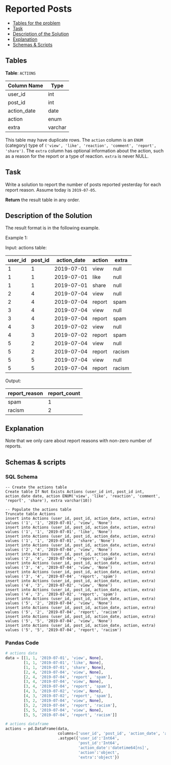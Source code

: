 # Reported Posts

- [Tables for the problem](#tables)
- [Task](#task)
- [Description of the Solution](#description-of-the-solution)
- [Explanation](#explanation)
- [Schemas & Scripts](#schemas--scripts)

## Tables 

**Table**: `ACTIONS`

| Column Name | Type    |
|-------------|---------|
| user_id     | int     |
| post_id     | int     |
| action_date | date    | 
| action      | enum    |
| extra       | varchar |

This table may have duplicate rows.
The `action` column is an `ENUM` (category) type of `('view', 'like', 'reaction', 'comment', 'report', 'share')`.
The `extra` column has optional information about the action, such as a reason for the report or a type of reaction.
`extra` is never NULL.

## Task

Write a solution to report the number of posts reported yesterday for each report reason. 
Assume today is `2019-07-05`.

**Return** the result table in any order.

## Description of the Solution ##

The result format is in the following example.

Example 1:

Input: 
actions table:

| user_id | post_id | action_date | action | extra  |
|---------|---------|-------------|--------|--------|
| 1       | 1       | 2019-07-01  | view   | null   |
| 1       | 1       | 2019-07-01  | like   | null   |
| 1       | 1       | 2019-07-01  | share  | null   |
| 2       | 4       | 2019-07-04  | view   | null   |
| 2       | 4       | 2019-07-04  | report | spam   |
| 3       | 4       | 2019-07-04  | view   | null   |
| 3       | 4       | 2019-07-04  | report | spam   |
| 4       | 3       | 2019-07-02  | view   | null   |
| 4       | 3       | 2019-07-02  | report | spam   |
| 5       | 2       | 2019-07-04  | view   | null   |
| 5       | 2       | 2019-07-04  | report | racism |
| 5       | 5       | 2019-07-04  | view   | null   |
| 5       | 5       | 2019-07-04  | report | racism |

Output: 

| report_reason | report_count |
|---------------|--------------|
| spam          | 1            |
| racism        | 2            |

## Explanation ##

Note that we only care about report reasons with non-zero number of reports.

## Schemas & scripts

### SQL Schema

```genericsql
-- Create the actions table
Create table If Not Exists Actions (user_id int, post_id int, action_date date, action ENUM('view', 'like', 'reaction', 'comment', 'report', 'share'), extra varchar(10))

-- Populate the actions table
Truncate table Actions
insert into Actions (user_id, post_id, action_date, action, extra) values ('1', '1', '2019-07-01', 'view', 'None')
insert into Actions (user_id, post_id, action_date, action, extra) values ('1', '1', '2019-07-01', 'like', 'None')
insert into Actions (user_id, post_id, action_date, action, extra) values ('1', '1', '2019-07-01', 'share', 'None')
insert into Actions (user_id, post_id, action_date, action, extra) values ('2', '4', '2019-07-04', 'view', 'None')
insert into Actions (user_id, post_id, action_date, action, extra) values ('2', '4', '2019-07-04', 'report', 'spam')
insert into Actions (user_id, post_id, action_date, action, extra) values ('3', '4', '2019-07-04', 'view', 'None')
insert into Actions (user_id, post_id, action_date, action, extra) values ('3', '4', '2019-07-04', 'report', 'spam')
insert into Actions (user_id, post_id, action_date, action, extra) values ('4', '3', '2019-07-02', 'view', 'None')
insert into Actions (user_id, post_id, action_date, action, extra) values ('4', '3', '2019-07-02', 'report', 'spam')
insert into Actions (user_id, post_id, action_date, action, extra) values ('5', '2', '2019-07-04', 'view', 'None')
insert into Actions (user_id, post_id, action_date, action, extra) values ('5', '2', '2019-07-04', 'report', 'racism')
insert into Actions (user_id, post_id, action_date, action, extra) values ('5', '5', '2019-07-04', 'view', 'None')
insert into Actions (user_id, post_id, action_date, action, extra) values ('5', '5', '2019-07-04', 'report', 'racism')
```

### Pandas Code

```python
# actions data
data = [[1, 1, '2019-07-01', 'view', None], 
        [1, 1, '2019-07-01', 'like', None], 
        [1, 1, '2019-07-01', 'share', None], 
        [2, 4, '2019-07-04', 'view', None], 
        [2, 4, '2019-07-04', 'report', 'spam'], 
        [3, 4, '2019-07-04', 'view', None], 
        [3, 4, '2019-07-04', 'report', 'spam'], 
        [4, 3, '2019-07-02', 'view', None], 
        [4, 3, '2019-07-02', 'report', 'spam'], 
        [5, 2, '2019-07-04', 'view', None], 
        [5, 2, '2019-07-04', 'report', 'racism'], 
        [5, 5, '2019-07-04', 'view', None], 
        [5, 5, '2019-07-04', 'report', 'racism']]

# actions dataframe
actions = pd.DataFrame(data, 
                       columns=['user_id', 'post_id', 'action_date', 'action', 'extra']) \
                       .astype({'user_id':'Int64', 
                                'post_id':'Int64', 
                                'action_date':'datetime64[ns]', 
                                'action':'object', 
                                'extra':'object'})
```